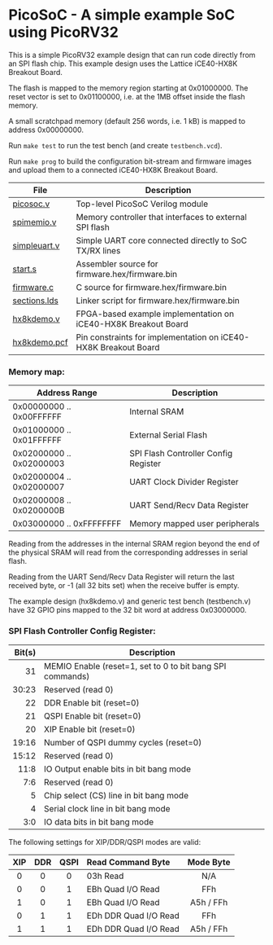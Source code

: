 
PicoSoC - A simple example SoC using PicoRV32
=============================================

This is a simple PicoRV32 example design that can run code directly from an SPI
flash chip. This example design uses the Lattice iCE40-HX8K Breakout Board.

The flash is mapped to the memory region starting at 0x01000000. The reset
vector is set to 0x01100000, i.e. at the 1MB offset inside the flash memory.

A small scratchpad memory (default 256 words, i.e. 1 kB) is mapped to address
0x00000000.

Run `make test` to run the test bench (and create `testbench.vcd`).

Run `make prog` to build the configuration bit-stream and firmware images
and upload them to a connected iCE40-HX8K Breakout Board.

| File                          | Description                                                     |
| ----------------------------- | --------------------------------------------------------------- |
| [picosoc.v](picosoc.v)        | Top-level PicoSoC Verilog module                                |
| [spimemio.v](spimemio.v)      | Memory controller that interfaces to external SPI flash         |
| [simpleuart.v](simpleuart.v)  | Simple UART core connected directly to SoC TX/RX lines          |
| [start.s](start.s)            | Assembler source for firmware.hex/firmware.bin                  |
| [firmware.c](firmware.c)      | C source for firmware.hex/firmware.bin                          |
| [sections.lds](sections.lds)  | Linker script for firmware.hex/firmware.bin                     |
| [hx8kdemo.v](hx8kdemo.v)      | FPGA-based example implementation on iCE40-HX8K Breakout Board  |
| [hx8kdemo.pcf](hx8kdemo.pcf)  | Pin constraints for implementation on iCE40-HX8K Breakout Board |

### Memory map:

| Address Range            | Description                             |
| ------------------------ | --------------------------------------- |
| 0x00000000 .. 0x00FFFFFF | Internal SRAM                           |
| 0x01000000 .. 0x01FFFFFF | External Serial Flash                   |
| 0x02000000 .. 0x02000003 | SPI Flash Controller Config Register    |
| 0x02000004 .. 0x02000007 | UART Clock Divider Register             |
| 0x02000008 .. 0x0200000B | UART Send/Recv Data Register            |
| 0x03000000 .. 0xFFFFFFFF | Memory mapped user peripherals          |

Reading from the addresses in the internal SRAM region beyond the end of the
physical SRAM will read from the corresponding addresses in serial flash.

Reading from the UART Send/Recv Data Register will return the last received
byte, or -1 (all 32 bits set) when the receive buffer is empty.

The example design (hx8kdemo.v) and generic test bench (testbench.v) have 32
GPIO pins mapped to the 32 bit word at address 0x03000000.

### SPI Flash Controller Config Register:

| Bit(s) | Description                                               |
| -----: | --------------------------------------------------------- |
|     31 | MEMIO Enable (reset=1, set to 0 to bit bang SPI commands) |
|  30:23 | Reserved (read 0)                                         |
|     22 | DDR Enable bit (reset=0)                                  |
|     21 | QSPI Enable bit (reset=0)                                 |
|     20 | XIP Enable bit (reset=0)                                  |
|  19:16 | Number of QSPI dummy cycles (reset=0)                     |
|  15:12 | Reserved (read 0)                                         |
|   11:8 | IO Output enable bits in bit bang mode                    |
|    7:6 | Reserved (read 0)                                         |
|      5 | Chip select (CS) line in bit bang mode                    |
|      4 | Serial clock line in bit bang mode                        |
|    3:0 | IO data bits in bit bang mode                             |

The following settings for XIP/DDR/QSPI modes are valid:

| XIP | DDR | QSPI | Read Command Byte     | Mode Byte |
| :-: | :-: | :--: | :-------------------- | :-------: |
|   0 |   0 |    0 | 03h Read              | N/A       |
|   0 |   0 |    1 | EBh Quad I/O Read     | FFh       |
|   1 |   0 |    1 | EBh Quad I/O Read     | A5h / FFh |
|   0 |   1 |    1 | EDh DDR Quad I/O Read | FFh       |
|   1 |   1 |    1 | EDh DDR Quad I/O Read | A5h / FFh |

